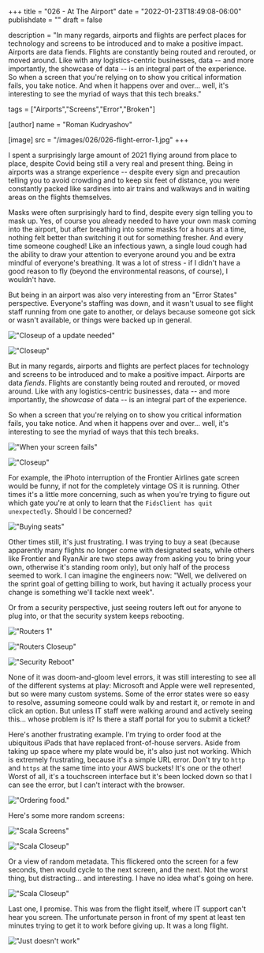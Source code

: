 +++
title = "026 - At The Airport"
date = "2022-01-23T18:49:08-06:00"
publishdate = ""
draft = false

description = "In many regards, airports and flights are perfect places for technology and screens to be introduced and to make a positive impact. Airports are data fiends. Flights are constantly being routed and rerouted, or moved around. Like with any logistics-centric businesses, data -- and more importantly, the showcase of data -- is an integral part of the experience. So when a screen that you're relying on to show you critical information fails, you take notice. And when it happens over and over... well, it's interesting to see the myriad of ways that this tech breaks."

tags = ["Airports","Screens","Error","Broken"]

[author]
    name = "Roman Kudryashov"

[image]
    src = "/images/026/026-flight-error-1.jpg"
+++

I spent a surprisingly large amount of 2021 flying around from place to place, despite Covid being still a very real and present thing. Being in airports was a strange experience -- despite every sign and precaution telling you to avoid crowding and to keep six feet of distance, you were constantly packed like sardines into air trains and walkways and in waiting areas on the flights themselves.

Masks were often surprisingly hard to find, despite every sign telling you to mask up. Yes, of course you already needed to have your own mask coming into the airport, but after breathing into some masks for a hours at a time, nothing felt better than switching it out for something fresher. And every time someone coughed! Like an infectious yawn, a single loud cough had the ability to draw your attention to everyone around you and be extra mindful of everyone's breathing. It was a lot of stress - if I didn't have a good reason to fly (beyond the environmental reasons, of course), I wouldn't have.

But being in an airport was also very interesting from an "Error States" perspective. Everyone's staffing was down, and it wasn't usual to see flight staff running from one gate to another, or delays because someone got sick or wasn't available, or things were backed up in general.

!["Closeup of a update needed"](/images/026/026-flight-error-2.jpg)

!["Closeup"](/images/026/026-flight-error-3.jpg)

But in many regards, airports and flights are perfect places for technology and screens to be introduced and to make a positive impact. Airports are data _fiends_. Flights are constantly being routed and rerouted, or moved around. Like with any logistics-centric businesses, data -- and more importantly, the _showcase_ of data -- is an integral part of the experience.

So when a screen that you're relying on to show you critical information fails, you take notice. And when it happens over and over... well, it's interesting to see the myriad of ways that this tech breaks.

!["When your screen fails"](/images/026/bad-flight-tech-2.jpg)

!["Closeup"](/images/026/bad-flight-tech-3.jpg)

For example, the iPhoto interruption of the Frontier Airlines gate screen would be funny, if not for the completely vintage OS it is running. Other times it's a little more concerning, such as when you're trying to figure out which gate you're at only to learn that the `FidsClient has quit unexpectedly`. Should I be concerned?

!["Buying seats"](/images/026/026-aa-2.jpg)

Other times still, it's just frustrating. I was trying to buy a seat (because apparently many flights no longer come with designated seats, while others like Frontier and RyanAir are two steps away from asking you to bring your own, otherwise it's standing room only), but only half of the process seemed to work. I can imagine the engineers now: "Well, we delivered on the sprint goal of getting billing to work, but having it actually process your change is something we'll tackle next week".

Or from a security perspective, just seeing routers left out for anyone to plug into, or that the security system keeps rebooting.

!["Routers 1"](/images/026/026-router-2.jpg)

!["Routers Closeup"](/images/026/026-router.jpg)

!["Security Reboot"](/images/026/026-general-error.jpg)


None of it was doom-and-gloom level errors, it was still interesting to see all of the different systems at play: Microsoft and Apple were well represented, but so were many custom systems. Some of the error states were so easy to resolve, assuming someone could walk by and restart it, or remote in and click an option. But unless IT staff were walking around and actively seeing this... whose problem is it? Is there a staff portal for you to submit a ticket? 

Here's another frustrating example. I'm trying to order food at the ubiquitous iPads that have replaced front-of-house servers. Aside from taking up space where my plate would be, it's also just not working. Which is extremely frustrating, because it's a simple URL error. Don't try to `http` and `https` at the same time into your AWS buckets! It's one or the other! Worst of all, it's a touchscreen interface but it's been locked down so that I can see the error, but I can't interact with the browser. 

!["Ordering food."](/images/026/026-order-food.jpg)

Here's some more random screens:

!["Scala Screens"](/images/026/026-scala-1.jpg)

!["Scala Closeup"](/images/026/026-scala-2.jpg)

Or a view of random metadata. This flickered onto the screen for a few seconds, then would cycle to the next screen, and the next. Not the worst thing, but distracting... and interesting. I have no idea what's going on here.

!["Scala Closeup"](/images/026/026-metadata.jpg)

Last one, I promise. This was from the flight itself, where IT support can't hear you screen. The unfortunate person in front of my spent at least ten minutes trying to get it to work before giving up. It was a long flight.

!["Just doesn't work"](/images/026/026-broken.jpg)